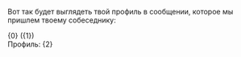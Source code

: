 Вот так будет выглядеть твой профиль в сообщении, которое мы пришлем твоему собеседнику:  

{0} ({1})  
Профиль: {2}